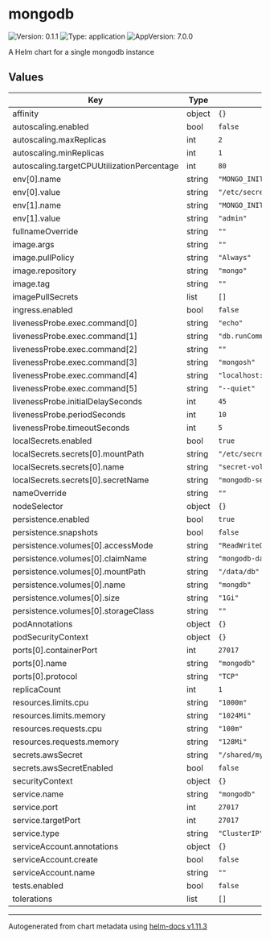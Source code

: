 # mongodb

![Version: 0.1.1](https://img.shields.io/badge/Version-0.1.1-informational?style=flat-square) ![Type: application](https://img.shields.io/badge/Type-application-informational?style=flat-square) ![AppVersion: 7.0.0](https://img.shields.io/badge/AppVersion-7.0.0-informational?style=flat-square)

A Helm chart for a single mongodb instance

## Values

| Key | Type | Default | Description |
|-----|------|---------|-------------|
| affinity | object | `{}` |  |
| autoscaling.enabled | bool | `false` |  |
| autoscaling.maxReplicas | int | `2` |  |
| autoscaling.minReplicas | int | `1` |  |
| autoscaling.targetCPUUtilizationPercentage | int | `80` |  |
| env[0].name | string | `"MONGO_INITDB_ROOT_PASSWORD_FILE"` |  |
| env[0].value | string | `"/etc/secrets/mongodb/mongo_root_pw"` |  |
| env[1].name | string | `"MONGO_INITDB_ROOT_USERNAME"` |  |
| env[1].value | string | `"admin"` |  |
| fullnameOverride | string | `""` |  |
| image.args | string | `""` |  |
| image.pullPolicy | string | `"Always"` |  |
| image.repository | string | `"mongo"` |  |
| image.tag | string | `""` |  |
| imagePullSecrets | list | `[]` |  |
| ingress.enabled | bool | `false` |  |
| livenessProbe.exec.command[0] | string | `"echo"` |  |
| livenessProbe.exec.command[1] | string | `"db.runCommand(\"ping\").ok"` |  |
| livenessProbe.exec.command[2] | string | `""` |  |
| livenessProbe.exec.command[3] | string | `"mongosh"` |  |
| livenessProbe.exec.command[4] | string | `"localhost:27017/test"` |  |
| livenessProbe.exec.command[5] | string | `"--quiet"` |  |
| livenessProbe.initialDelaySeconds | int | `45` |  |
| livenessProbe.periodSeconds | int | `10` |  |
| livenessProbe.timeoutSeconds | int | `5` |  |
| localSecrets.enabled | bool | `true` |  |
| localSecrets.secrets[0].mountPath | string | `"/etc/secrets/mongodb"` |  |
| localSecrets.secrets[0].name | string | `"secret-volume"` |  |
| localSecrets.secrets[0].secretName | string | `"mongodb-secret"` |  |
| nameOverride | string | `""` |  |
| nodeSelector | object | `{}` |  |
| persistence.enabled | bool | `true` |  |
| persistence.snapshots | bool | `false` |  |
| persistence.volumes[0].accessMode | string | `"ReadWriteOnce"` |  |
| persistence.volumes[0].claimName | string | `"mongodb-data"` |  |
| persistence.volumes[0].mountPath | string | `"/data/db"` |  |
| persistence.volumes[0].name | string | `"mongdb"` |  |
| persistence.volumes[0].size | string | `"1Gi"` |  |
| persistence.volumes[0].storageClass | string | `""` |  |
| podAnnotations | object | `{}` |  |
| podSecurityContext | object | `{}` |  |
| ports[0].containerPort | int | `27017` |  |
| ports[0].name | string | `"mongodb"` |  |
| ports[0].protocol | string | `"TCP"` |  |
| replicaCount | int | `1` |  |
| resources.limits.cpu | string | `"1000m"` |  |
| resources.limits.memory | string | `"1024Mi"` |  |
| resources.requests.cpu | string | `"100m"` |  |
| resources.requests.memory | string | `"128Mi"` |  |
| secrets.awsSecret | string | `"/shared/mySecrets/mongodb"` |  |
| secrets.awsSecretEnabled | bool | `false` |  |
| securityContext | object | `{}` |  |
| service.name | string | `"mongodb"` |  |
| service.port | int | `27017` |  |
| service.targetPort | int | `27017` |  |
| service.type | string | `"ClusterIP"` |  |
| serviceAccount.annotations | object | `{}` |  |
| serviceAccount.create | bool | `false` |  |
| serviceAccount.name | string | `""` |  |
| tests.enabled | bool | `false` |  |
| tolerations | list | `[]` |  |

----------------------------------------------
Autogenerated from chart metadata using [helm-docs v1.11.3](https://github.com/norwoodj/helm-docs/releases/v1.11.3)
